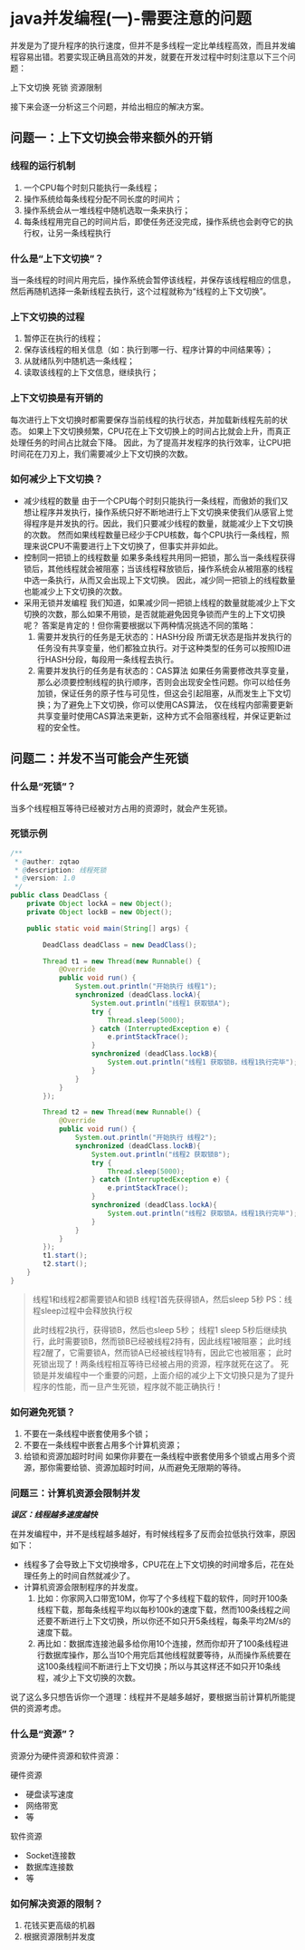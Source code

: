 # java并发编程(一)-需要注意的问题

并发是为了提升程序的执行速度，但并不是多线程一定比单线程高效，而且并发编程容易出错。若要实现正确且高效的并发，就要在开发过程中时刻注意以下三个问题：

上下文切换
死锁
资源限制


接下来会逐一分析这三个问题，并给出相应的解决方案。

## 问题一：上下文切换会带来额外的开销



### 线程的运行机制

1. 一个CPU每个时刻只能执行一条线程；
2. 操作系统给每条线程分配不同长度的时间片；
3. 操作系统会从一堆线程中随机选取一条来执行；
4. 每条线程用完自己的时间片后，即使任务还没完成，操作系统也会剥夺它的执行权，让另一条线程执行



### 什么是“上下文切换”？

当一条线程的时间片用完后，操作系统会暂停该线程，并保存该线程相应的信息，然后再随机选择一条新线程去执行，这个过程就称为“线程的上下文切换”。



### 上下文切换的过程

1. 暂停正在执行的线程；
2. 保存该线程的相关信息（如：执行到哪一行、程序计算的中间结果等）；
3. 从就绪队列中随机选一条线程；
4. 读取该线程的上下文信息，继续执行；



### 上下文切换是有开销的

每次进行上下文切换时都需要保存当前线程的执行状态，并加载新线程先前的状态。 
如果上下文切换频繁，CPU花在上下文切换上的时间占比就会上升，而真正处理任务的时间占比就会下降。 
因此，为了提高并发程序的执行效率，让CPU把时间花在刀刃上，我们需要减少上下文切换的次数。



### 如何减少上下文切换？

- 减少线程的数量 
  由于一个CPU每个时刻只能执行一条线程，而傲娇的我们又想让程序并发执行，操作系统只好不断地进行上下文切换来使我们从感官上觉得程序是并发执的行。因此，我们只要减少线程的数量，就能减少上下文切换的次数。 
  然而如果线程数量已经少于CPU核数，每个CPU执行一条线程，照理来说CPU不需要进行上下文切换了，但事实并非如此。
- 控制同一把锁上的线程数量 
  如果多条线程共用同一把锁，那么当一条线程获得锁后，其他线程就会被阻塞；当该线程释放锁后，操作系统会从被阻塞的线程中选一条执行，从而又会出现上下文切换。 
  因此，减少同一把锁上的线程数量也能减少上下文切换的次数。
- 采用无锁并发编程 
  我们知道，如果减少同一把锁上线程的数量就能减少上下文切换的次数，那么如果不用锁，是否就能避免因竞争锁而产生的上下文切换呢？ 
  答案是肯定的！但你需要根据以下两种情况挑选不同的策略：
  1. 需要并发执行的任务是无状态的：HASH分段 
     所谓无状态是指并发执行的任务没有共享变量，他们都独立执行。对于这种类型的任务可以按照ID进行HASH分段，每段用一条线程去执行。
  2. 需要并发执行的任务是有状态的：CAS算法 
     如果任务需要修改共享变量，那么必须要控制线程的执行顺序，否则会出现安全性问题。你可以给任务加锁，保证任务的原子性与可见性，但这会引起阻塞，从而发生上下文切换；为了避免上下文切换，你可以使用CAS算法， 仅在线程内部需要更新共享变量时使用CAS算法来更新，这种方式不会阻塞线程，并保证更新过程的安全性。



## 问题二：并发不当可能会产生死锁



### 什么是“死锁”？

当多个线程相互等待已经被对方占用的资源时，就会产生死锁。



### 死锁示例

```java
/**
 * @auther: zqtao
 * @description: 线程死锁
 * @version: 1.0
 */
public class DeadClass {
    private Object lockA = new Object();
    private Object lockB = new Object();

    public static void main(String[] args) {

        DeadClass deadClass = new DeadClass();

        Thread t1 = new Thread(new Runnable() {
            @Override
            public void run() {
                System.out.println("开始执行 线程1");
                synchronized (deadClass.lockA){
                    System.out.println("线程1 获取锁A");
                    try {
                        Thread.sleep(5000);
                    } catch (InterruptedException e) {
                        e.printStackTrace();
                    }
                    synchronized (deadClass.lockB){
                        System.out.println("线程1 获取锁B，线程1执行完毕");
                    }
                }
            }
        });

        Thread t2 = new Thread(new Runnable() {
            @Override
            public void run() {
                System.out.println("开始执行 线程2");
                synchronized (deadClass.lockB){
                    System.out.println("线程2 获取锁B");
                    try {
                        Thread.sleep(5000);
                    } catch (InterruptedException e) {
                        e.printStackTrace();
                    }
                    synchronized (deadClass.lockA){
                        System.out.println("线程2 获取锁A，线程1执行完毕");
                    }
                }
            }
        });
        t1.start();
        t2.start();
    }
}

```
> 线程1和线程2都需要锁A和锁B
> 线程1首先获得锁A，然后sleep 5秒 
> PS：线程sleep过程中会释放执行权
>
> 此时线程2执行，获得锁B，然后也sleep 5秒；
> 线程1 sleep 5秒后继续执行，此时需要锁B，然而锁B已经被线程2持有，因此线程1被阻塞；
> 此时线程2醒了，它需要锁A，然而锁A已经被线程1持有，因此它也被阻塞；
> 此时死锁出现了！两条线程相互等待已经被占用的资源，程序就死在这了。 
> 死锁是并发编程中一个重要的问题，上面介绍的减少上下文切换只是为了提升程序的性能，而一旦产生死锁，程序就不能正确执行！



### 如何避免死锁？

1. 不要在一条线程中嵌套使用多个锁；
2. 不要在一条线程中嵌套占用多个计算机资源；
3. 给锁和资源加超时时间 
   如果你非要在一条线程中嵌套使用多个锁或占用多个资源，那你需要给锁、资源加超时时间，从而避免无限期的等待。



### 问题三：计算机资源会限制并发



***误区：线程越多速度越快***

在并发编程中，并不是线程越多越好，有时候线程多了反而会拉低执行效率，原因如下：

- 线程多了会导致上下文切换增多，CPU花在上下文切换的时间增多后，花在处理任务上的时间自然就减少了。
- 计算机资源会限制程序的并发度。 
  1. 比如：你家网入口带宽10M，你写了个多线程下载的软件，同时开100条线程下载，那每条线程平均以每秒100k的速度下载，然而100条线程之间还要不断进行上下文切换，所以你还不如只开5条线程，每条平均2M/s的速度下载。
  2. 再比如：数据库连接池最多给你用10个连接，然而你却开了100条线程进行数据库操作，那么当10个用完后其他线程就要等待，从而操作系统要在这100条线程间不断进行上下文切换；所以与其这样还不如只开10条线程，减少上下文切换的次数。


说了这么多只想告诉你一个道理：线程并不是越多越好，要根据当前计算机所能提供的资源考虑。



### 什么是“资源”？

资源分为硬件资源和软件资源：

硬件资源 

- ​	硬盘读写速度
- ​	网络带宽
- ​	等

软件资源 

- ​	Socket连接数
- ​	数据库连接数
- ​	等



### 如何解决资源的限制？

1. 花钱买更高级的机器
2. 根据资源限制并发度

